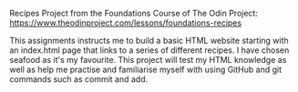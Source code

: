 Recipes Project from the Foundations Course of The Odin Project: https://www.theodinproject.com/lessons/foundations-recipes  

This assignments instructs me to build a basic HTML website starting with an index.html page that links to a series of different recipes. I have chosen seafood as it's my favourite. This project will test my HTML knowledge as well as help me practise and familiarise myself with using GitHub and git commands such as commit and add. 

<a href="index.html">
